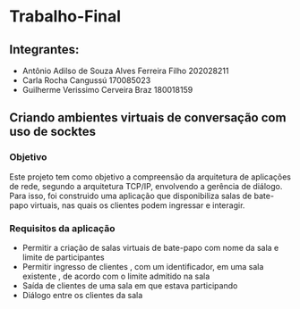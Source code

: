 # Trabalho-Final

## Integrantes:

* Antônio Adilso de Souza Alves Ferreira Filho 202028211
* Carla Rocha Cangussú 170085023
* Guilherme Verissimo  Cerveira Braz 180018159

## Criando ambientes virtuais de conversação com uso de socktes

### Objetivo
<p>
  Este projeto tem como objetivo a compreensão da arquitetura de aplicações de rede, segundo a arquitetura TCP/IP, envolvendo a gerência de diálogo. Para isso, foi construido uma aplicação que disponibiliza salas de bate-papo virtuais, nas quais os clientes podem ingressar e interagir.
</p>
  
### Requisitos da aplicação

* Permitir a criação de salas virtuais de bate-papo com nome da sala e limite de participantes
* Permitir ingresso de clientes , com um identificador, em uma sala existente , de acordo com o limite admitido na sala
* Saída de clientes de uma sala em que estava participando
* Diálogo entre os clientes da sala
